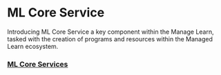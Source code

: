 # ML Core Service

Introducing ML Core Service a key component within the Manage Learn, tasked with the creation of programs and resources within the Managed Learn ecosystem.

### [ML Core Services](../../../contribute/source-code/workflows/manage-learn/ml-core-service.md)
